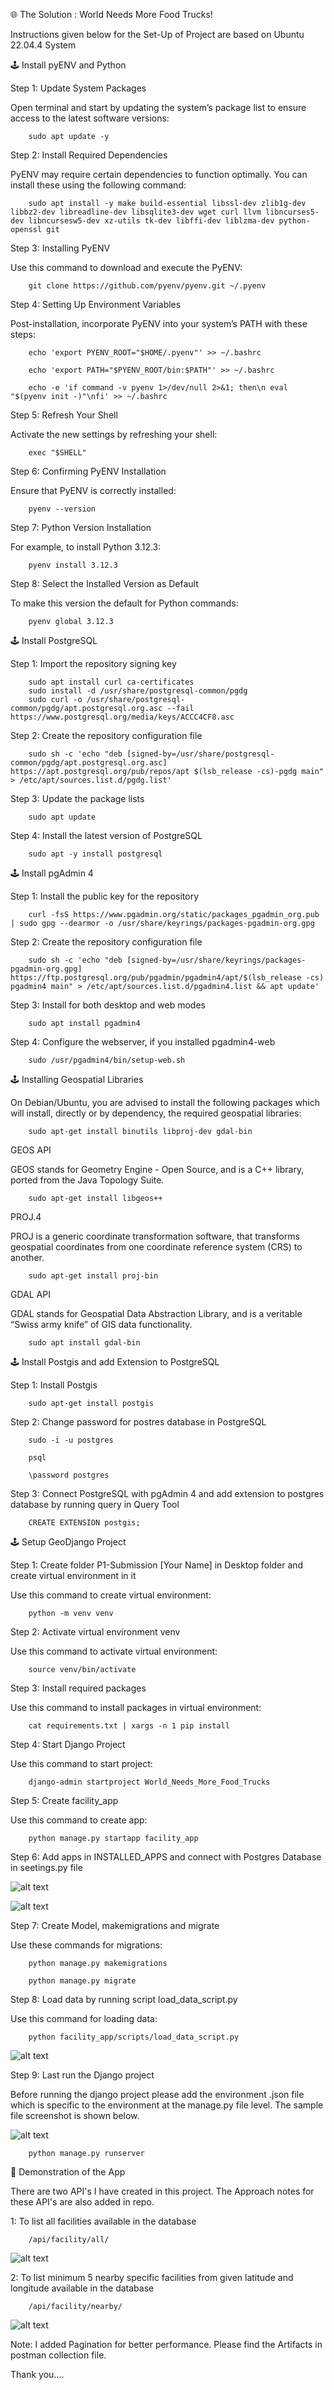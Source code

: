 🌐 The Solution : World Needs More Food Trucks!

Instructions given below for the Set-Up of Project are based on Ubuntu 22.04.4 System

🕹️ Install pyENV and Python

Step 1: Update System Packages

Open terminal and start by updating the system’s package list to ensure access to the latest software versions:

        sudo apt update -y

Step 2: Install Required Dependencies

PyENV may require certain dependencies to function optimally. You can install these using the following command:

        sudo apt install -y make build-essential libssl-dev zlib1g-dev libbz2-dev libreadline-dev libsqlite3-dev wget curl llvm libncurses5-dev libncursesw5-dev xz-utils tk-dev libffi-dev liblzma-dev python-openssl git

Step 3: Installing PyENV

Use this command to download and execute the PyENV:

        git clone https://github.com/pyenv/pyenv.git ~/.pyenv

Step 4: Setting Up Environment Variables

Post-installation, incorporate PyENV into your system’s PATH with these steps:

        echo 'export PYENV_ROOT="$HOME/.pyenv"' >> ~/.bashrc

        echo 'export PATH="$PYENV_ROOT/bin:$PATH"' >> ~/.bashrc

        echo -e 'if command -v pyenv 1>/dev/null 2>&1; then\n eval "$(pyenv init -)"\nfi' >> ~/.bashrc

Step 5: Refresh Your Shell

Activate the new settings by refreshing your shell:

        exec "$SHELL"

Step 6: Confirming PyENV Installation

Ensure that PyENV is correctly installed:

        pyenv --version

Step 7: Python Version Installation

For example, to install Python 3.12.3:

        pyenv install 3.12.3

Step 8: Select the Installed Version as Default

To make this version the default for Python commands:

        pyenv global 3.12.3

🕹️ Install PostgreSQL

Step 1: Import the repository signing key

        sudo apt install curl ca-certificates
        sudo install -d /usr/share/postgresql-common/pgdg
        sudo curl -o /usr/share/postgresql-common/pgdg/apt.postgresql.org.asc --fail https://www.postgresql.org/media/keys/ACCC4CF8.asc

Step 2: Create the repository configuration file

        sudo sh -c 'echo "deb [signed-by=/usr/share/postgresql-common/pgdg/apt.postgresql.org.asc] https://apt.postgresql.org/pub/repos/apt $(lsb_release -cs)-pgdg main" > /etc/apt/sources.list.d/pgdg.list'

Step 3: Update the package lists

        sudo apt update

Step 4: Install the latest version of PostgreSQL

        sudo apt -y install postgresql

🕹️ Install pgAdmin 4

Step 1: Install the public key for the repository 

        curl -fsS https://www.pgadmin.org/static/packages_pgadmin_org.pub | sudo gpg --dearmor -o /usr/share/keyrings/packages-pgadmin-org.gpg

Step 2: Create the repository configuration file

        sudo sh -c 'echo "deb [signed-by=/usr/share/keyrings/packages-pgadmin-org.gpg] https://ftp.postgresql.org/pub/pgadmin/pgadmin4/apt/$(lsb_release -cs) pgadmin4 main" > /etc/apt/sources.list.d/pgadmin4.list && apt update'

Step 3: Install for both desktop and web modes

        sudo apt install pgadmin4

Step 4: Configure the webserver, if you installed pgadmin4-web

        sudo /usr/pgadmin4/bin/setup-web.sh

🕹️ Installing Geospatial Libraries

On Debian/Ubuntu, you are advised to install the following packages which will install, directly or by dependency, the required geospatial libraries:

        sudo apt-get install binutils libproj-dev gdal-bin

GEOS API

GEOS stands for Geometry Engine - Open Source, and is a C++ library, ported from the Java Topology Suite.

        sudo apt-get install libgeos++

PROJ.4

PROJ is a generic coordinate transformation software, that transforms geospatial coordinates from one coordinate reference system (CRS) to another.
   
        sudo apt-get install proj-bin

GDAL API

GDAL stands for Geospatial Data Abstraction Library, and is a veritable “Swiss army knife” of GIS data functionality.

        sudo apt install gdal-bin

🕹️ Install Postgis and add Extension to PostgreSQL

Step 1: Install Postgis 

        sudo apt-get install postgis

Step 2: Change password for postres database in PostgreSQL

        sudo -i -u postgres

        psql

        \password postgres

Step 3: Connect PostgreSQL with pgAdmin 4 and add extension to postgres database by running query in Query Tool

        CREATE EXTENSION postgis;

🕹️ Setup GeoDjango Project

Step 1: Create folder P1-Submission [Your Name] in Desktop folder and create virtual environment in it

Use this command to create virtual environment:

        python -m venv venv

Step 2: Activate virtual environment venv

Use this command to activate virtual environment:

        source venv/bin/activate

Step 3: Install required packages

Use this command to install packages in virtual environment:

        cat requirements.txt | xargs -n 1 pip install

Step 4: Start Django Project 

Use this command to start project:

        django-admin startproject World_Needs_More_Food_Trucks

Step 5: Create facility_app 

Use this command to create app:

        python manage.py startapp facility_app

Step 6: Add apps in INSTALLED_APPS and connect with Postgres Database in seetings.py file

![alt text](<Screenshot from 2024-05-09 11-09-43.png>)

![alt text](<Screenshot from 2024-05-08 16-42-56.png>)

Step 7: Create Model, makemigrations and migrate  

Use these commands for migrations:

        python manage.py makemigrations

        python manage.py migrate

Step 8: Load data by running script load_data_script.py

Use this command for loading data:

        python facility_app/scripts/load_data_script.py

![alt text](<Screenshot from 2024-05-09 11-44-33.png>)

Step 9: Last run the Django project

Before running the django project please add the environment .json file which is specific to the environment at the manage.py file level. The sample file screenshot is shown below.

![alt text](<Screenshot from 2024-05-09 17-25-41.png>)

        python manage.py runserver

🎉 Demonstration of the App

There are two API's I have created in this project. The Approach notes for these API's are also added in repo.

  1: To list all facilities available in the database

        /api/facility/all/

![alt text](<Screenshot from 2024-05-09 11-12-36.png>)

  2: To list minimum 5 nearby specific facilities from given latitude and longitude available in the database

        /api/facility/nearby/

![alt text](<Screenshot from 2024-05-09 11-15-02.png>)


Note: I added Pagination for better performance. Please find the Artifacts in postman collection file.


Thank you....